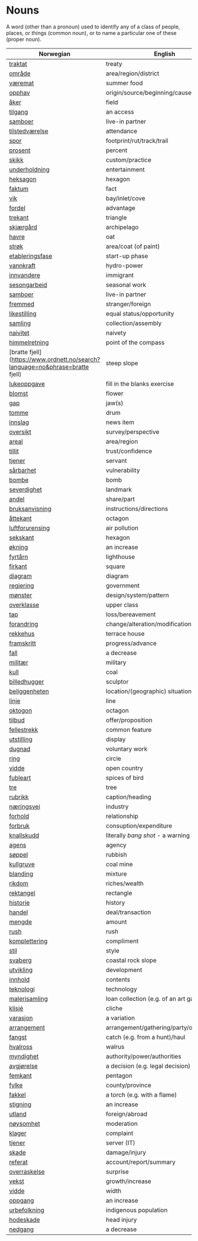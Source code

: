 # Nouns

A word (other than a pronoun) used to identify any of a class of people, places, or things (common noun), or to name a particular one of these (proper noun).

| Norwegian | English | Gender |
| --- | --- | --- |
| [traktat](https://www.ordnett.no/search?language=no&phrase=traktat) | treaty | m |
| [område](https://www.ordnett.no/search?language=no&phrase=område) | area/region/district | i |
| [væremat](https://www.ordnett.no/search?language=no&phrase=væremat) | summer food | m |
| [opphav](https://www.ordnett.no/search?language=no&phrase=opphav) | origin/source/beginning/cause | i |
| [åker](https://www.ordnett.no/search?language=no&phrase=åker) | field | m |
| [tilgang](https://www.ordnett.no/search?language=no&phrase=tilgang) | an access | i |
| [samboer](https://www.ordnett.no/search?language=no&phrase=samboer) | live-in partner | m |
| [tilstedværelse](https://www.ordnett.no/search?language=no&phrase=tilstedværelse) | attendance | i |
| [spor](https://www.ordnett.no/search?language=no&phrase=spor) | footprint/rut/track/trail | i |
| [prosent](https://www.ordnett.no/search?language=no&phrase=prosent) | percent | m |
| [skikk](https://www.ordnett.no/search?language=no&phrase=skikk) | custom/practice | m |
| [underholdning](https://www.ordnett.no/search?language=no&phrase=underholdning) | entertainment | m |
| [heksagon](https://www.ordnett.no/search?language=no&phrase=heksagon) | hexagon | m |
| [faktum](https://www.ordnett.no/search?language=no&phrase=faktum) | fact | i |
| [vik](https://www.ordnett.no/search?language=no&phrase=vik) | bay/inlet/cove | m |
| [fordel](https://www.ordnett.no/search?language=no&phrase=fordel) | advantage | m |
| [trekant](https://www.ordnett.no/search?language=no&phrase=trekant) | triangle | m |
| [skjærgård](https://www.ordnett.no/search?language=no&phrase=skjærgård) | archipelago | m |
| [havre](https://www.ordnett.no/search?language=no&phrase=havre) | oat | m |
| [strøk](https://www.ordnett.no/search?language=no&phrase=strøk) | area/coat (of paint) | i |
| [etableringsfase](https://www.ordnett.no/search?language=no&phrase=etableringsfase) | start-up phase | m |
| [vannkraft](https://www.ordnett.no/search?language=no&phrase=vannkraft) | hydro-power | m |
| [innvandere](https://www.ordnett.no/search?language=no&phrase=innvandere) | immigrant | m |
| [sesongarbeid](https://www.ordnett.no/search?language=no&phrase=sesongarbeid) | seasonal work | i |
| [samboer](https://www.ordnett.no/search?language=no&phrase=samboer) | live-in partner | m |
| [fremmed](https://www.ordnett.no/search?language=no&phrase=fremmed) | stranger/foreign | m |
| [likestilling](https://www.ordnett.no/search?language=no&phrase=likestilling) | equal status/opportunity | m |
| [samling](https://www.ordnett.no/search?language=no&phrase=samling) | collection/assembly | m |
| [naivitet](https://www.ordnett.no/search?language=no&phrase=naivitet) | naivety | m |
| [himmelretning](https://www.ordnett.no/search?language=no&phrase=himmelretning) | point of the compass | m |
| [bratte fjell](https://www.ordnett.no/search?language=no&phrase=bratte fjell) | steep slope | m |
| [lukeoppgave](https://www.ordnett.no/search?language=no&phrase=lukeoppgave) | fill in the blanks exercise | m |
| [blomst](https://www.ordnett.no/search?language=no&phrase=blomst) | flower | m |
| [gap](https://www.ordnett.no/search?language=no&phrase=gap) | jaw(s) | m |
| [tomme](https://www.ordnett.no/search?language=no&phrase=tomme) | drum | m |
| [innslag](https://www.ordnett.no/search?language=no&phrase=innslag) | news item | i |
| [oversikt](https://www.ordnett.no/search?language=no&phrase=oversikt) | survey/perspective | m |
| [areal](https://www.ordnett.no/search?language=no&phrase=areal) | area/region | i |
| [tillit](https://www.ordnett.no/search?language=no&phrase=tillit) | trust/confidence | m |
| [tjener](https://www.ordnett.no/search?language=no&phrase=tjener) | servant | m |
| [sårbarhet](https://www.ordnett.no/search?language=no&phrase=sårbarhet) | vulnerability | m |
| [bombe](https://www.ordnett.no/search?language=no&phrase=bombe) | bomb | m |
| [severdighet](https://www.ordnett.no/search?language=no&phrase=severdighet) | landmark | m |
| [andel](https://www.ordnett.no/search?language=no&phrase=andel) | share/part | m |
| [bruksanvisning](https://www.ordnett.no/search?language=no&phrase=bruksanvisning) | instructions/directions | m |
| [åttekant](https://www.ordnett.no/search?language=no&phrase=åttekant) | octagon | m |
| [luftforurensing](https://www.ordnett.no/search?language=no&phrase=luftforurensing) | air pollution | m |
| [sekskant](https://www.ordnett.no/search?language=no&phrase=sekskant) | hexagon | m |
| [økning](https://www.ordnett.no/search?language=no&phrase=økning) | an increase | m |
| [fyrtårn](https://www.ordnett.no/search?language=no&phrase=fyrtårn) | lighthouse | i |
| [firkant](https://www.ordnett.no/search?language=no&phrase=firkant) | square | m |
| [diagram](https://www.ordnett.no/search?language=no&phrase=diagram) | diagram | i |
| [regjering](https://www.ordnett.no/search?language=no&phrase=regjering) | government | m |
| [mønster](https://www.ordnett.no/search?language=no&phrase=mønster) | design/system/pattern | i |
| [overklasse](https://www.ordnett.no/search?language=no&phrase=overklasse) | upper class | m |
| [tap](https://www.ordnett.no/search?language=no&phrase=tap) | loss/bereavement | i |
| [forandring](https://www.ordnett.no/search?language=no&phrase=forandring) | change/alteration/modification | m |
| [rekkehus](https://www.ordnett.no/search?language=no&phrase=rekkehus) | terrace house | i |
| [framskritt](https://www.ordnett.no/search?language=no&phrase=framskritt) | progress/advance | i |
| [fall](https://www.ordnett.no/search?language=no&phrase=fall) | a decrease | i |
| [militær](https://www.ordnett.no/search?language=no&phrase=militær) | military | m |
| [kull](https://www.ordnett.no/search?language=no&phrase=kull) | coal | i |
| [billedhugger](https://www.ordnett.no/search?language=no&phrase=billedhugger) | sculptor | m |
| [beliggenheten](https://www.ordnett.no/search?language=no&phrase=beliggenheten) | location/(geographic) situation | m/f |
| [linje](https://www.ordnett.no/search?language=no&phrase=linje) | line | m |
| [oktogon](https://www.ordnett.no/search?language=no&phrase=oktogon) | octagon | m |
| [tilbud](https://www.ordnett.no/search?language=no&phrase=tilbud) | offer/proposition | i |
| [fellestrekk](https://www.ordnett.no/search?language=no&phrase=fellestrekk) | common feature | i |
| [utstilling](https://www.ordnett.no/search?language=no&phrase=utstilling) | display | m |
| [dugnad](https://www.ordnett.no/search?language=no&phrase=dugnad) | voluntary work | m |
| [ring](https://www.ordnett.no/search?language=no&phrase=ring) | circle | m |
| [vidde](https://www.ordnett.no/search?language=no&phrase=vidde) | open country | m |
| [fubleart](https://www.ordnett.no/search?language=no&phrase=fubleart) | spices of bird | m/f |
| [tre](https://www.ordnett.no/search?language=no&phrase=tre) | tree | i |
| [rubrikk](https://www.ordnett.no/search?language=no&phrase=rubrikk) | caption/heading | m |
| [næringsvei](https://www.ordnett.no/search?language=no&phrase=næringsvei) | industry | m |
| [forhold](https://www.ordnett.no/search?language=no&phrase=forhold) | relationship | i |
| [forbruk](https://www.ordnett.no/search?language=no&phrase=forbruk) | consuption/expenditure | i |
| [knallskudd](https://www.ordnett.no/search?language=no&phrase=knallskudd) | literally _bang shot_ - a warning shot gun | i |
| [agens](https://www.ordnett.no/search?language=no&phrase=agens) | agency | m |
| [søppel](https://www.ordnett.no/search?language=no&phrase=søppel) | rubbish | i |
| [kullgruve](https://www.ordnett.no/search?language=no&phrase=kullgruve) | coal mine | m |
| [blanding](https://www.ordnett.no/search?language=no&phrase=blanding) | mixture | m |
| [rikdom](https://www.ordnett.no/search?language=no&phrase=rikdom) | riches/wealth | m |
| [rektangel](https://www.ordnett.no/search?language=no&phrase=rektangel) | rectangle | i |
| [historie](https://www.ordnett.no/search?language=no&phrase=historie) | history | m/f |
| [handel](https://www.ordnett.no/search?language=no&phrase=handel) | deal/transaction | m |
| [mengde](https://www.ordnett.no/search?language=no&phrase=mengde) | amount | m |
| [rush](https://www.ordnett.no/search?language=no&phrase=rush) | rush | i |
| [komplettering](https://www.ordnett.no/search?language=no&phrase=komplettering) | compliment | m |
| [stil](https://www.ordnett.no/search?language=no&phrase=stil) | style | m |
| [svaberg](https://www.ordnett.no/search?language=no&phrase=svaberg) | coastal rock slope | i |
| [utvikling](https://www.ordnett.no/search?language=no&phrase=utvikling) | development | m |
| [innhold](https://www.ordnett.no/search?language=no&phrase=innhold) | contents | i |
| [teknologi](https://www.ordnett.no/search?language=no&phrase=teknologi) | technology | m |
| [malerisamling](https://www.ordnett.no/search?language=no&phrase=malerisamling) | loan collection (e.g. of an art gallery) | m |
| [klisjé](https://www.ordnett.no/search?language=no&phrase=klisjé) | cliche | m |
| [varasjon](https://www.ordnett.no/search?language=no&phrase=varasjon) | a variation | m |
| [arrangement](https://www.ordnett.no/search?language=no&phrase=arrangement) | arrangement/gathering/party/organisation | i |
| [fangst](https://www.ordnett.no/search?language=no&phrase=fangst) | catch (e.g. from a hunt)/haul | m |
| [hvalross](https://www.ordnett.no/search?language=no&phrase=hvalross) | walrus | m |
| [myndighet](https://www.ordnett.no/search?language=no&phrase=myndighet) | authority/power/authorities | m |
| [avgjørelse](https://www.ordnett.no/search?language=no&phrase=avgjørelse) | a decision (e.g. legal decision) | m |
| [femkant](https://www.ordnett.no/search?language=no&phrase=femkant) | pentagon | m |
| [fylke](https://www.ordnett.no/search?language=no&phrase=fylke) | county/province | i |
| [fakkel](https://www.ordnett.no/search?language=no&phrase=fakkel) | a torch (e.g. with a flame) | m |
| [stigning](https://www.ordnett.no/search?language=no&phrase=stigning) | an increase | m |
| [utland](https://www.ordnett.no/search?language=no&phrase=utland) | foreign/abroad | m |
| [nøysomhet](https://www.ordnett.no/search?language=no&phrase=nøysomhet) | moderation | m |
| [klager](https://www.ordnett.no/search?language=no&phrase=klager) | complaint | m |
| [tjener](https://www.ordnett.no/search?language=no&phrase=tjener) | server (IT) | m |
| [skade](https://www.ordnett.no/search?language=no&phrase=skade) | damage/injury | m |
| [referat](https://www.ordnett.no/search?language=no&phrase=referat) | account/report/summary | i |
| [overraskelse](https://www.ordnett.no/search?language=no&phrase=overraskelse) | surprise | m |
| [vekst](https://www.ordnett.no/search?language=no&phrase=vekst) | growth/increase | m |
| [vidde](https://www.ordnett.no/search?language=no&phrase=vidde) | width | m/f |
| [oppgang](https://www.ordnett.no/search?language=no&phrase=oppgang) | an increase | m |
| [urbefolkning](https://www.ordnett.no/search?language=no&phrase=urbefolkning) | indigenous population | m |
| [hodeskade](https://www.ordnett.no/search?language=no&phrase=hodeskade) | head injury | m |
| [nedgang](https://www.ordnett.no/search?language=no&phrase=nedgang) | a decrease | m |

